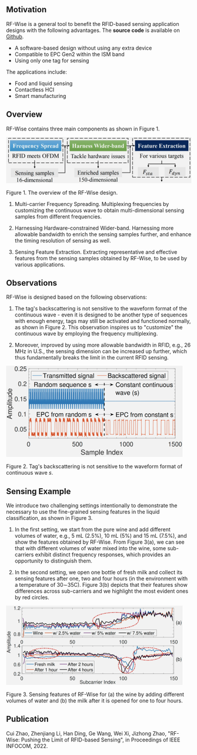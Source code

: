 ## Motivation
RF-Wise is a general tool to benefit the RFID-based sensing application designs with the following advantages. The **source code** is available on [Github](https://github.com/Cui-Zhao/RF-WISE).
* A software-based design without using any extra device
* Compatible to EPC Gen2 within the ISM band
* Using only one tag for sensing

The applications include:
* Food and liquid sensing
* Contactless HCI
* Smart manufacturing

## Overview
RF-Wise contains three main components as shown in Figure 1.

<img src="pic/fig1.jpg?raw=true" alt="fig1.jpg" width="560">

Figure 1. The overview of the RF-Wise design.

1) Multi-carrier Frequency Spreading. Multiplexing frequencies by customizing the continuous wave to obtain multi-dimensional sensing samples from different frequencies.

2) Harnessing Hardware-constrained Wider-band. Harnessing more allowable bandwidth to enrich the sensing samples further, and enhance the timing resolution of sensing as well.

3) Sensing Feature Extraction. Extracting representative and effective features from the sensing samples obtained by RF-Wise, to be used by various applications.

## Observations
RF-Wise is designed based on the following observations:

1) The tag's backscattering is not sensitive to the waveform format of the continuous wave - even it is designed to be another type of sequences with enough energy, tags may still be activated and functioned normally, as shown in Figure 2. This observation inspires us to "customize" the continuous wave by employing the frequency multiplexing.

2) Moreover, improved by using more allowable bandwidth in RFID, e.g., 26 MHz in U.S., the sensing dimension can be increased up further, which thus fundamentally breaks the limit in the current RFID sensing.

<img src="pic/fig2.jpg?raw=true" alt="fig2.jpg" width="480">

Figure 2. Tag's backscattering is not sensitive to the waveform format of continuous wave _s_.

## Sensing Example
We introduce two challenging settings intentionally to demonstrate the necessary to use the fine-grained sensing features in the liquid classification, as shown in Figure 3.

1) In the first setting, we start from the pure wine and add different volumes of water, e.g., 5 mL (2.5%), 10 mL (5%) and 15 mL (7.5%), and show the features obtained by RF-Wise. From Figure 3(a), we can see that with different volumes of water mixed into the wine, some sub-carriers exhibit distinct frequency responses, which provides an opportunity to distinguish them.

2) In the second setting, we open one bottle of fresh milk and collect its sensing features after one, two and four hours (in the environment with a temperature of 30∼35C). Figure 3(b) depicts that their features show differences across sub-carriers and we highlight the most evident ones by red circles. 

<img src="pic/fig3.jpg?raw=true" alt="fig3.jpg" width="480">

Figure 3. Sensing features of RF-Wise for (a) the wine by adding different volumes of water and (b) the milk after it is opened for one to four hours.

## Publication
Cui Zhao, Zhenjiang Li, Han Ding, Ge Wang, Wei Xi, Jizhong Zhao, "RF-Wise: Pushing the Limit of RFID-based Sensing", in Proceedings of IEEE INFOCOM, 2022.

